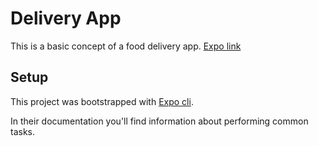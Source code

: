 # Delivery App

This is a basic concept of a food delivery app. [Expo link](https://expo.io/@reverroser/projects/DeliveryApp)

## Setup

This project was bootstrapped with [Expo cli](https://docs.expo.io/workflow/expo-cli/).

In their documentation you'll find information about performing common tasks.
